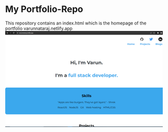 # My Portfolio-Repo

This repository contains an index.html which is the homepage of the portfolio varunnataraj.netlify.app 
![portfolio home](/images/portfolio%20home.png)
